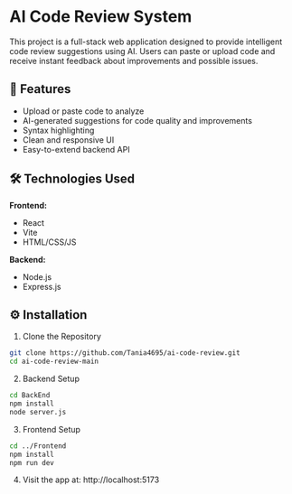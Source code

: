 # AI Code Review System

This project is a full-stack web application designed to provide intelligent code review suggestions using AI. Users can paste or upload code and receive instant feedback about improvements and possible issues.

## 🚀 Features

- Upload or paste code to analyze
- AI-generated suggestions for code quality and improvements
- Syntax highlighting
- Clean and responsive UI
- Easy-to-extend backend API

## 🛠️ Technologies Used

**Frontend:**

- React  
- Vite  
- HTML/CSS/JS  

**Backend:**

- Node.js  
- Express.js  

## ⚙️ Installation

1. Clone the Repository

```bash
git clone https://github.com/Tania4695/ai-code-review.git
cd ai-code-review-main
```
2. Backend Setup

```bash
cd BackEnd
npm install
node server.js
```

3. Frontend Setup

```bash
cd ../Frontend
npm install
npm run dev
```
4. Visit the app at: http://localhost:5173
